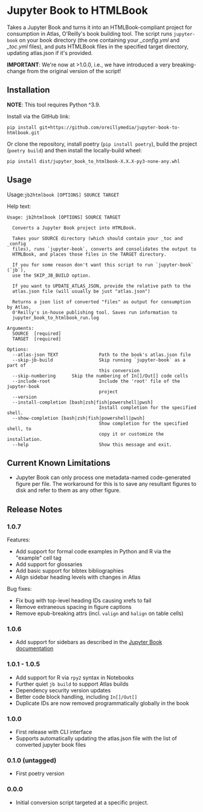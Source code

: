 # Jupyter Book to HTMLBook

Takes a Jupyter Book and turns it into an HTMLBook-compliant project for consumption in Atlas, O'Reilly's book building tool. The script runs `jupyter-book` on your book directory (the one containing your *_config.yml* and *_toc.yml* files), and puts HTMLBook files in the specified target directory, updating atlas.json if it's provided.

**IMPORTANT**: We're now at >1.0.0, i.e., we have introduced a very breaking-change from the original version of the script! 

## Installation

**NOTE**: This tool requires Python ^3.9.

Install via the GitHub link:

```
pip install git+https://github.com/oreillymedia/jupyter-book-to-htmlbook.git
```

Or clone the repository, install poetry (`pip install poetry`), build the project (`poetry build`) and then install the locally-build wheel:

```
pip install dist/jupyter_book_to_htmlbook-X.X.X-py3-none-any.whl
```

## Usage

Usage:`jb2htmlbook [OPTIONS] SOURCE TARGET`

Help text: 

```
Usage: jb2htmlbook [OPTIONS] SOURCE TARGET

  Converts a Jupyter Book project into HTMLBook.

  Takes your SOURCE directory (which should contain your _toc and _config
  files), runs `jupyter-book`, converts and consolidates the output to
  HTMLBook, and places those files in the TARGET directory.

  If you for some reason don't want this script to run `jupyter-book` (`jb`),
  use the SKIP_JB_BUILD option.

  If you want to UPDATE_ATLAS_JSON, provide the relative path to the
  atlas.json file (will usually be just "atlas.json")

  Returns a json list of converted "files" as output for consumption by Atlas,
  O'Reilly's in-house publishing tool. Saves run information to
  jupyter_book_to_htmlbook_run.log

Arguments:
  SOURCE  [required]
  TARGET  [required]

Options:
  --atlas-json TEXT               Path to the book's atlas.json file
  --skip-jb-build                 Skip running `jupyter-book` as a part of
                                  this conversion
  --skip-numbering      Skip the numbering of In[]/Out[] code cells
  --include-root                  Include the 'root' file of the jupyter-book
                                  project
  --version
  --install-completion [bash|zsh|fish|powershell|pwsh]
                                  Install completion for the specified shell.
  --show-completion [bash|zsh|fish|powershell|pwsh]
                                  Show completion for the specified shell, to
                                  copy it or customize the installation.
  --help                          Show this message and exit.

```

## Current Known Limitations

* Jupyter Book can only process one metadata-named code-generated figure per file. The workaround for this is to save any resultant figures to disk and refer to them as any other figure.

## Release Notes

### 1.0.7

Features:
- Add support for formal code examples in Python and R via the "example" cell tag
- Add support for glossaries
- Add basic support for bibtex bibliographies
- Align sidebar heading levels with changes in Atlas

Bug fixes:
- Fix bug with top-level heading IDs causing xrefs to fail
- Remove extraneous spacing in figure captions
- Remove epub-breaking attrs (incl. `valign` and `halign` on table cells)

### 1.0.6
- Add support for sidebars as described in the [Jupyter Book documentation](https://jupyterbook.org/en/stable/content/layout.html#sidebars-within-content)

### 1.0.1 - 1.0.5
- Add support for R via `rpy2` syntax in Notebooks
- Further quiet `jb build` to support Atlas builds
- Dependency security version updates
- Better code block handling, including `In[]/Out[]`
- Duplicate IDs are now removed programmatically globally in the book

### 1.0.0
- First release with CLI interface
- Supports automatically updating the atlas.json file with the list of converted jupyter book files

### 0.1.0 (untagged)
- First poetry version

### 0.0.0
- Initial conversion script targeted at a specific project.

